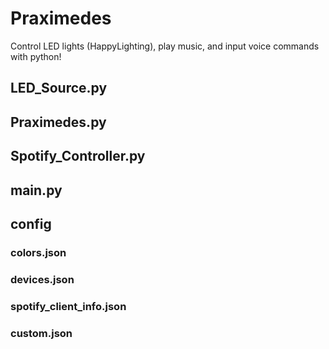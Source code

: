# Praximedes
Control LED lights (HappyLighting), play music, and input voice commands with python! 

## LED_Source.py

## Praximedes.py

## Spotify_Controller.py

## main.py

## config
### colors.json
### devices.json
### spotify_client_info.json
### custom.json
